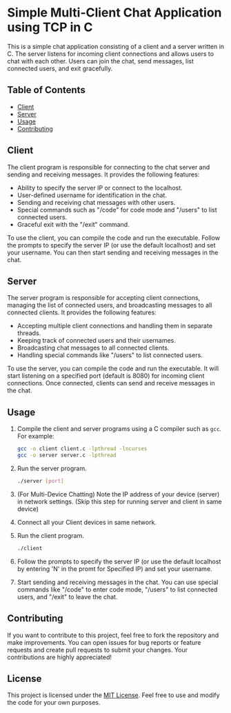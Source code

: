 # Simple Multi-Client Chat Application using TCP in C

This is a simple chat application consisting of a client and a server written in C. The server listens for incoming client connections and allows users to chat with each other. Users can join the chat, send messages, list connected users, and exit gracefully.

## Table of Contents

- [Client](#client)
- [Server](#server)
- [Usage](#usage)
- [Contributing](#contributing)

## Client

The client program is responsible for connecting to the chat server and sending and receiving messages. It provides the following features:

- Ability to specify the server IP or connect to the localhost.
- User-defined username for identification in the chat.
- Sending and receiving chat messages with other users.
- Special commands such as "/code" for code mode and "/users" to list connected users.
- Graceful exit with the "/exit" command.

To use the client, you can compile the code and run the executable. Follow the prompts to specify the server IP (or use the default localhost) and set your username. You can then start sending and receiving messages in the chat.

## Server

The server program is responsible for accepting client connections, managing the list of connected users, and broadcasting messages to all connected clients. It provides the following features:

- Accepting multiple client connections and handling them in separate threads.
- Keeping track of connected users and their usernames.
- Broadcasting chat messages to all connected clients.
- Handling special commands like "/users" to list connected users.

To use the server, you can compile the code and run the executable. It will start listening on a specified port (default is 8080) for incoming client connections. Once connected, clients can send and receive messages in the chat.

## Usage

1. Compile the client and server programs using a C compiler such as `gcc`. For example:
   
   ```bash
   gcc -o client client.c -lpthread -lncurses
   gcc -o server server.c -lpthread
   ```

2. Run the server program.

   ```bash
   ./server [port]
   ```

3. (For Multi-Device Chatting) Note the IP address of your device (server) in network settings. (Skip this step for running server and client in same device)

4. Connect all your Client devices in same network.

5. Run the client program.

   ```bash
   ./client
   ```

6. Follow the prompts to specify the server IP (or use the default localhost by entering 'N' in the promt for Specified IP) and set your username.
   
7. Start sending and receiving messages in the chat. You can use special commands like "/code" to enter code mode, "/users" to list connected users, and "/exit" to leave the chat.

## Contributing

If you want to contribute to this project, feel free to fork the repository and make improvements. You can open issues for bug reports or feature requests and create pull requests to submit your changes. Your contributions are highly appreciated!

## License

This project is licensed under the [MIT License](LICENSE). Feel free to use and modify the code for your own purposes.
